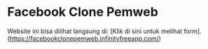 # Facebook Clone Pemweb

Website ini bisa dilihat langsung di:
[Klik di sini untuk melihat form]. (https://facebookclonepemweb.infinityfreeapp.com/)
